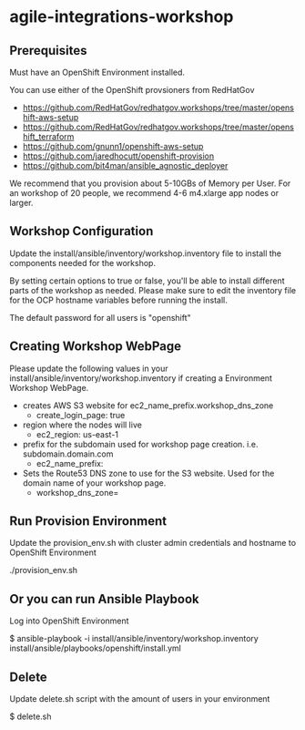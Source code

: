 # agile-integrations-workshop

## Prerequisites
Must have an OpenShift Environment installed.

You can use either of the OpenShift provsioners from RedHatGov
 - https://github.com/RedHatGov/redhatgov.workshops/tree/master/openshift-aws-setup
 - https://github.com/RedHatGov/redhatgov.workshops/tree/master/openshift_terraform
 - https://github.com/gnunn1/openshift-aws-setup
 - https://github.com/jaredhocutt/openshift-provision
 - https://github.com/bit4man/ansible_agnostic_deployer

We recommend that you provision about 5-10GBs of Memory per User.  For an workshop of 20 people, we recommend 4-6 m4.xlarge app nodes or larger.

## Workshop Configuration

Update the install/ansible/inventory/workshop.inventory file to install the components needed for the workshop.

By setting certain options to true or false, you'll be able to install different parts of the workshop as needed.  Please make sure to edit the inventory file for the OCP hostname variables before running the install.

The default password for all users is "openshift"

## Creating Workshop WebPage

Please update the following values in your install/ansible/inventory/workshop.inventory if creating a Environment Workshop WebPage.

-  creates AWS S3 website for ec2_name_prefix.workshop_dns_zone
    -  create_login_page: true
-  region where the nodes will live
    -  ec2_region: us-east-1    
-  prefix for the subdomain used for workshop page creation.  i.e. subdomain.domain.com
    -  ec2_name_prefix:       
-  Sets the Route53 DNS zone to use for the S3 website.  Used for the domain name of your workshop page.
    -  workshop_dns_zone=       

## Run Provision Environment

Update the provision_env.sh with cluster admin credentials and hostname to OpenShift Environment

./provision_env.sh

## Or you can run Ansible Playbook

Log into OpenShift Environment

$ ansible-playbook -i install/ansible/inventory/workshop.inventory install/ansible/playbooks/openshift/install.yml

## Delete

Update delete.sh script with the amount of users in your environment

$ delete.sh

